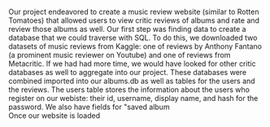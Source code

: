 Our project endeavored to create a music review website (similar to Rotten Tomatoes) that allowed users to view critic reviews of albums and rate and review those albums as well. Our first step was finding data to create a database that we could traverse with SQL. To do this, we downloaded two datasets of music reviews from Kaggle: one of reviews by Anthony Fantano (a prominent music reviewer on Youtube) and one of reviews from Metacritic. If we had had more time, we would have looked for other critic databases as well to aggregate into our project. These databases were combined imported into our albums.db as well as tables for the users and the reviews. The users table stores the information about the users who register on our webiste: their id, username, display name, and hash for the password. We also have fields for "saved album  
Once our website is loaded 
